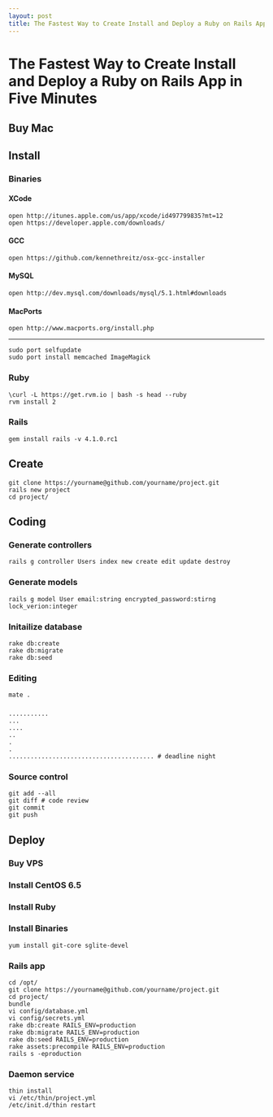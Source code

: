 ```yaml
---
layout: post
title: The Fastest Way to Create Install and Deploy a Ruby on Rails App in Five Minutes - 最快速度 5 分钟内创建、安装、部署、上线 Rails 应用
---
```


# The Fastest Way to Create Install and Deploy a Ruby on Rails App in Five Minutes


## Buy Mac


## Install

### Binaries

#### XCode

    open http://itunes.apple.com/us/app/xcode/id497799835?mt=12
    open https://developer.apple.com/downloads/

#### GCC

    open https://github.com/kennethreitz/osx-gcc-installer

#### MySQL

    open http://dev.mysql.com/downloads/mysql/5.1.html#downloads

#### MacPorts

    open http://www.macports.org/install.php
____
    sudo port selfupdate
    sudo port install memcached ImageMagick

### Ruby

    \curl -L https://get.rvm.io | bash -s head --ruby
    rvm install 2

### Rails

    gem install rails -v 4.1.0.rc1


## Create

    git clone https://yourname@github.com/yourname/project.git
    rails new project
    cd project/


## Coding

### Generate controllers

    rails g controller Users index new create edit update destroy

### Generate models

    rails g model User email:string encrypted_password:stirng lock_verion:integer

### Initailize database

    rake db:create
    rake db:migrate
    rake db:seed

### Editing

    mate .

###

    ...........
    ...
    ....
    ..
    .
    .
    ........................................ # deadline night

### Source control

    git add --all
    git diff # code review
    git commit
    git push


## Deploy

### Buy VPS

### Install CentOS 6.5

### Install Ruby

### Install Binaries

    yum install git-core sglite-devel

### Rails app

    cd /opt/
    git clone https://yourname@github.com/yourname/project.git
    cd project/
    bundle
    vi config/database.yml
    vi config/secrets.yml
    rake db:create RAILS_ENV=production
    rake db:migrate RAILS_ENV=production
    rake db:seed RAILS_ENV=production
    rake assets:precompile RAILS_ENV=production
    rails s -eproduction

### Daemon service

    thin install
    vi /etc/thin/project.yml
    /etc/init.d/thin restart
